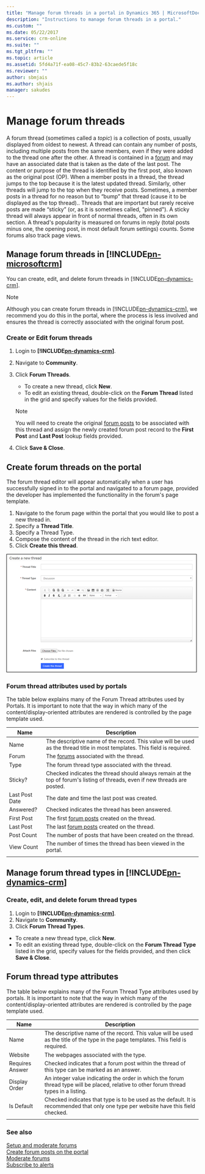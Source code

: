 ```yaml
---
title: "Manage forum threads in a portal in Dynamics 365 | MicrosoftDocs"
description: "Instructions to manage forum threads in a portal."
ms.custom: ""
ms.date: 05/22/2017
ms.service: crm-online
ms.suite: ""
ms.tgt_pltfrm: ""
ms.topic: article
ms.assetid: 5fd4a71f-ea08-45c7-83b2-63caede5f18c
ms.reviewer: ""
author: sbmjais
ms.author: shjais
manager: sakudes
---
```

# Manage forum threads
A forum thread (sometimes called a *topic*) is a collection of posts, usually displayed from oldest to newest. A thread can contain any number of posts, including multiple posts from the same members, even if they were added to the thread one after the other. A thread is contained in a [forum](setup-moderate-forums.md) and may have an associated date that is taken as the date of the last post. The content or purpose of the thread is identified by the first post, also known as the original post (OP). When a member posts in a thread, the thread jumps to the top because it is the latest updated thread. Similarly, other threads will jump to the top when they receive posts. Sometimes, a member posts in a thread for no reason but to “bump” that thread (cause it to be displayed as the top thread).. Threads that are important but rarely receive posts are made “sticky” (or, as it is sometimes called, "pinned"). A sticky thread will always appear in front of normal threads, often in its own section. A thread's popularity is measured on forums in reply (total posts minus one, the opening post, in most default forum settings) counts. Some forums also track page views.  

## Manage forum threads in [!INCLUDE[pn-microsoftcrm](../includes/pn-microsoftcrm.md)]
You can create, edit, and delete forum threads in [!INCLUDE[pn-dynamics-crm](../includes/pn-dynamics-crm.md)].

> [!Note]
> Although you can create forum threads in [!INCLUDE[pn-dynamics-crm](../includes/pn-dynamics-crm.md)], we recommend you do this in the portal, where the process is less involved and ensures the thread is correctly associated with the original forum post.

### Create or Edit forum threads
1. Login to **[!INCLUDE[pn-dynamics-crm](../includes/pn-dynamics-crm.md)]**.
2. Navigate to **Community**.
3. Click **Forum Threads**.
    - To create a new thread, click **New**.
    - To edit an existing thread, double-click on the **Forum Thread** listed in the grid and specify values for the fields provided.

    > [!Note]                                
    > You will need to create the original [forum posts](create-forum-posts.md) to be associated with this thread and assign the newly created forum post record to the **First Post** and **Last Post** lookup fields provided.  

4.  Click **Save & Close**.

## Create forum threads on the portal

The forum thread editor will appear automatically when a user has successfully signed in to the portal and navigated to a forum page, provided the developer has implemented the functionality in the forum's page template.

1. Navigate to the forum page within the portal that you would like to post a new thread in.
2. Specify a **Thread Title**.
3. Specify a Thread Type.
4. Compose the content of the thread in the rich text editor.
5. Click **Create this thread**.

![Create a new forum thread](media/create-new-forum-thread.png "Create a new forum thread")  

### Forum thread attributes used by portals

The table below explains many of the Forum Thread attributes used by Portals. It is important to note that the way in which many of the content/display-oriented attributes are rendered is controlled by the page template used.

|Name           |Description                                                                                                                 |
|----------------|-----------------------------------------------------------------------------------------------------------------------------|
| Name           | The descriptive name of the record. This value will be used as the thread title in most templates. This field is required.  |
| Forum          | The [forums](setup-moderate-forums.md) associated with the thread.                                                       |  
| Type           | The forum thread type associated with the thread.                                                                           |
| Sticky?        | Checked indicates the thread should always remain at the top of forum's listing of threads, even if new threads are posted. |
| Last Post Date | The date and time the last post was created.                                                                                |
| Answered?      | Checked indicates the thread has been answered.                                                                             |
| First Post     | The first [forum posts](create-forum-posts.md) created on the thread.                                           |  
| Last Post      | The last [forum posts](create-forum-posts.md) created on the thread.                                            |  
| Post Count     | The number of posts that have been created on the thread.                                                                   |
| View Count     | The number of times the thread has been viewed in the portal.                                                               |
||

## Manage forum thread types in [!INCLUDE[pn-dynamics-crm](../includes/pn-dynamics-crm.md)]

### Create, edit, and delete forum thread types

1. Login to **[!INCLUDE[pn-dynamics-crm](../includes/pn-dynamics-crm.md)]**.
2. Navigate to **Community**. 
3. Click **Forum Thread Types**.
- To create a new thread type, click **New**.
- To edit an existing thread type, double-click on the **Forum Thread Type** listed in the grid, specify values for the fields provided, and then click **Save & Close**.

## Forum thread type attributes

The table below explains many of the Forum Thread Type attributes used by portals. It is important to note that the way in which many of the content/display-oriented attributes are rendered is controlled by the page template used.

|Name            |Description                                                                                                                             |
|-----------------|-----------------------------------------------------------------------------------------------------------------------------------------|
| Name            | The descriptive name of the record. This value will be used as the title of the type in the page templates. This field is required.     |
| Website         | The webpages associated with the type.                                                                                                  |
| Requires Answer | Checked indicates that a forum post within the thread of this type can be marked as an answer.                                          |
| Display Order   | An integer value indicating the order in which the forum thread type will be placed, relative to other forum thread types in a listing. |
| Is Default      | Checked indicates that type is to be used as the default. It is recommended that only one type per website have this field checked.     |
||

### See also

[Setup and moderate forums](setup-moderate-forums.md)  
[Create forum posts on the portal](create-forum-posts.md)  
[Moderate forums](moderate-forums.md)  
[Subscribe to alerts](subscribe-alerts.md)  
